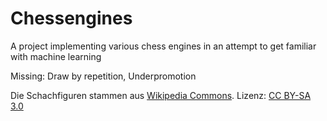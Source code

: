 # Chessengines
A project implementing various chess engines in an attempt to get familiar with machine learning

Missing: Draw by repetition, Underpromotion


Die Schachfiguren stammen aus [Wikipedia Commons](https://commons.wikimedia.org/wiki/Category:SVG_chess_pieces).
Lizenz: [CC BY-SA 3.0](https://creativecommons.org/licenses/by-sa/3.0/)